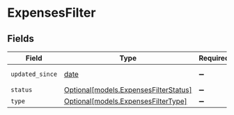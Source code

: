 # ExpensesFilter


## Fields

| Field                                                                      | Type                                                                       | Required                                                                   | Description                                                                | Example                                                                    |
| -------------------------------------------------------------------------- | -------------------------------------------------------------------------- | -------------------------------------------------------------------------- | -------------------------------------------------------------------------- | -------------------------------------------------------------------------- |
| `updated_since`                                                            | [date](https://docs.python.org/3/library/datetime.html#date-objects)       | :heavy_minus_sign:                                                         | N/A                                                                        | 2020-09-30T07:43:32.000Z                                                   |
| `status`                                                                   | [Optional[models.ExpensesFilterStatus]](../models/expensesfilterstatus.md) | :heavy_minus_sign:                                                         | N/A                                                                        |                                                                            |
| `type`                                                                     | [Optional[models.ExpensesFilterType]](../models/expensesfiltertype.md)     | :heavy_minus_sign:                                                         | N/A                                                                        |                                                                            |